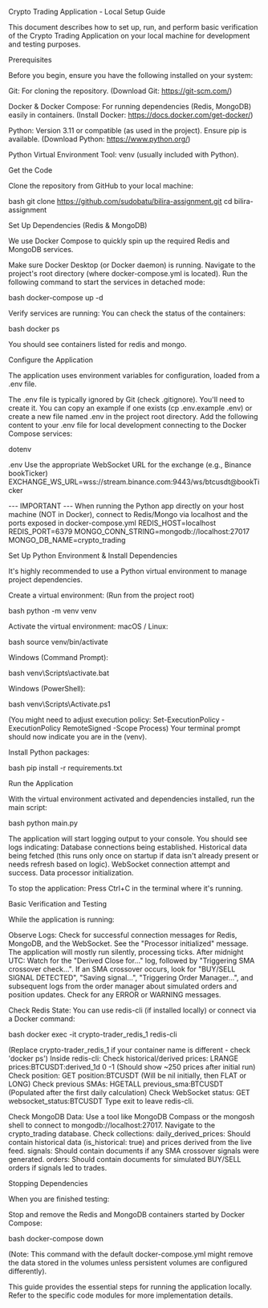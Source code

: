 Crypto Trading Application - Local Setup Guide

This document describes how to set up, run, and perform basic verification of the Crypto Trading Application on your local machine for development and testing purposes.

Prerequisites

Before you begin, ensure you have the following installed on your system:

Git: For cloning the repository. (Download Git: https://git-scm.com/)

Docker & Docker Compose: For running dependencies (Redis, MongoDB) easily in containers. (Install Docker: https://docs.docker.com/get-docker/)

Python: Version 3.11 or compatible (as used in the project). Ensure pip is available. (Download Python: https://www.python.org/)

Python Virtual Environment Tool: venv (usually included with Python).

Get the Code

Clone the repository from GitHub to your local machine:

bash
git clone https://github.com/sudobatu/bilira-assignment.git
cd bilira-assignment

Set Up Dependencies (Redis & MongoDB)

We use Docker Compose to quickly spin up the required Redis and MongoDB services.

Make sure Docker Desktop (or Docker daemon) is running.
Navigate to the project's root directory (where docker-compose.yml is located).
Run the following command to start the services in detached mode:

bash
docker-compose up -d

Verify services are running: You can check the status of the containers:

bash
docker ps

You should see containers listed for redis and mongo.

Configure the Application

The application uses environment variables for configuration, loaded from a .env file.

The .env file is typically ignored by Git (check .gitignore). You'll need to create it.
You can copy an example if one exists (cp .env.example .env) or create a new file named .env in the project root directory.
Add the following content to your .env file for local development connecting to the Docker Compose services:

dotenv

.env
Use the appropriate WebSocket URL for the exchange (e.g., Binance bookTicker)
EXCHANGE_WS_URL=wss://stream.binance.com:9443/ws/btcusdt@bookTicker

--- IMPORTANT ---
When running the Python app directly on your host machine (NOT in Docker),
connect to Redis/Mongo via localhost and the ports exposed in docker-compose.yml
REDIS_HOST=localhost
REDIS_PORT=6379
MONGO_CONN_STRING=mongodb://localhost:27017
MONGO_DB_NAME=crypto_trading

Set Up Python Environment & Install Dependencies

It's highly recommended to use a Python virtual environment to manage project dependencies.

Create a virtual environment: (Run from the project root)

bash
python -m venv venv

Activate the virtual environment:
macOS / Linux:

bash
source venv/bin/activate

Windows (Command Prompt):

bash
venv\Scripts\activate.bat

Windows (PowerShell):

bash
venv\Scripts\Activate.ps1

(You might need to adjust execution policy: Set-ExecutionPolicy -ExecutionPolicy RemoteSigned -Scope Process)
Your terminal prompt should now indicate you are in the (venv).

Install Python packages:

bash
pip install -r requirements.txt

Run the Application

With the virtual environment activated and dependencies installed, run the main script:

bash
python main.py

The application will start logging output to your console.
You should see logs indicating:
Database connections being established.
Historical data being fetched (this runs only once on startup if data isn't already present or needs refresh based on logic).
WebSocket connection attempt and success.
Data processor initialization.

To stop the application: Press Ctrl+C in the terminal where it's running.

Basic Verification and Testing

While the application is running:

Observe Logs:
Check for successful connection messages for Redis, MongoDB, and the WebSocket.
See the "Processor initialized" message.
The application will mostly run silently, processing ticks.
After midnight UTC: Watch for the "Derived Close for..." log, followed by "Triggering SMA crossover check...".
If an SMA crossover occurs, look for "BUY/SELL SIGNAL DETECTED", "Saving signal...", "Triggering Order Manager...", and subsequent logs from the order manager about simulated orders and position updates.
Check for any ERROR or WARNING messages.

Check Redis State:
You can use redis-cli (if installed locally) or connect via a Docker command:

bash
docker exec -it crypto-trader_redis_1 redis-cli

(Replace crypto-trader_redis_1 if your container name is different - check 'docker ps')
Inside redis-cli:
Check historical/derived prices: LRANGE prices:BTCUSDT:derived_1d 0 -1 (Should show ~250 prices after initial run)
Check position: GET position:BTCUSDT (Will be nil initially, then FLAT or LONG)
Check previous SMAs: HGETALL previous_sma:BTCUSDT (Populated after the first daily calculation)
Check WebSocket status: GET websocket_status:BTCUSDT
Type exit to leave redis-cli.

Check MongoDB Data:
Use a tool like MongoDB Compass or the mongosh shell to connect to mongodb://localhost:27017.
Navigate to the crypto_trading database.
Check collections:
daily_derived_prices: Should contain historical data (is_historical: true) and prices derived from the live feed.
signals: Should contain documents if any SMA crossover signals were generated.
orders: Should contain documents for simulated BUY/SELL orders if signals led to trades.

Stopping Dependencies

When you are finished testing:

Stop and remove the Redis and MongoDB containers started by Docker Compose:

bash
docker-compose down

(Note: This command with the default docker-compose.yml might remove the data stored in the volumes unless persistent volumes are configured differently).

This guide provides the essential steps for running the application locally. Refer to the specific code modules for more implementation details.
